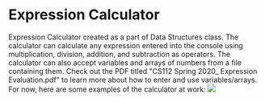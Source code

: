# Expression Calculator
Expression Calculator created as a part of Data Structures class. The calculator can calculate any expression entered into the console using multiplication, division, addition, and subtraction as operators. The calculator can also accept variables and arrays of numbers from a file containing them. Check out the PDF titled "CS112 Spring 2020_ Expression Evaluation.pdf" to learn more about how to enter and use variables/arrays. For now, here are some examples of the calculator at work:
<img src="./expression-console.png">
